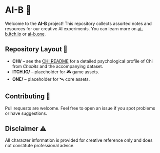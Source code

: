 # AI-B 🌟

Welcome to the **AI-B** project! This repository collects assorted notes and resources for our creative AI experiments.
You can learn more on [ai-b.itch.io](http://ai-b.itch.io) or [ai-b.one](http://ai-b.one).

## Repository Layout 📂

- **CHI/** – see the [CHI README](CHI/README.md) for a detailed psychological profile of Chi from *Chobits* and the accompanying dataset.
- **ITCH.IO/** – placeholder for 🎮 game assets.
- **ONE/** – placeholder for 🛰️ core assets.

## Contributing 🤝

Pull requests are welcome. Feel free to open an issue if you spot problems or have suggestions.

## Disclaimer ⚠️

All character information is provided for creative reference only and does not constitute professional advice.
